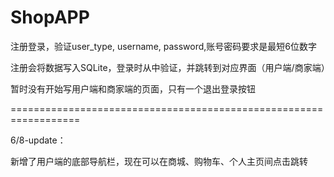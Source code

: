 # ShopAPP
注册登录，验证user_type, username, password,账号密码要求是最短6位数字

注册会将数据写入SQLite，登录时从中验证，并跳转到对应界面（用户端/商家端）

暂时没有开始写用户端和商家端的页面，只有一个退出登录按钮

==================================================================

6/8-update：

新增了用户端的底部导航栏，现在可以在商城、购物车、个人主页间点击跳转
